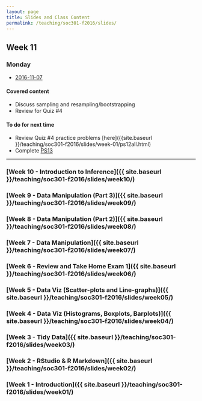 ```yaml
---
layout: page
title: Slides and Class Content
permalink: /teaching/soc301-f2016/slides/
---
```


## Week 11

### Monday
- <a href = "{{ site.baseurl }}/teaching/soc301-f2016/slides/week-11/11a.html">2016-11-07</a>

#### Covered content

- Discuss sampling and resampling/bootstrapping
- Review for Quiz #4


#### To do for next time
- Review Quiz #4 practice problems [here]({{site.baseurl }}/teaching/soc301-f2016/slides/week-01/ps12all.html)
- Complete [PS13]()


***

### [Week 10 - Introduction to Inference]({{ site.baseurl }}/teaching/soc301-f2016/slides/week10/)

### [Week 9 - Data Manipulation (Part 3)]({{ site.baseurl }}/teaching/soc301-f2016/slides/week09/)

### [Week 8 - Data Manipulation (Part 2)]({{ site.baseurl }}/teaching/soc301-f2016/slides/week08/)

### [Week 7 - Data Manipulation]({{ site.baseurl }}/teaching/soc301-f2016/slides/week07/)

### [Week 6 - Review and Take Home Exam 1]({{ site.baseurl }}/teaching/soc301-f2016/slides/week06/)

### [Week 5 - Data Viz (Scatter-plots and Line-graphs)]({{ site.baseurl }}/teaching/soc301-f2016/slides/week05/)

### [Week 4 - Data Viz (Histograms, Boxplots, Barplots)]({{ site.baseurl }}/teaching/soc301-f2016/slides/week04/)

### [Week 3 - Tidy Data]({{ site.baseurl }}/teaching/soc301-f2016/slides/week03/)

### [Week 2 - RStudio & R Markdown]({{ site.baseurl }}/teaching/soc301-f2016/slides/week02/)

### [Week 1 - Introduction]({{ site.baseurl }}/teaching/soc301-f2016/slides/week01/)